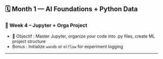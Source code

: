 ## 🗓️ Month 1 — AI Foundations + Python Data

### 📌 Week 4 – Jupyter + Orga Project
- 🧪 Objectif : Master Jupyter, organize your code into .py files, create ML project structure
- Bonus : Initialize `wandb` or `mlflow` for experiment logging

---
